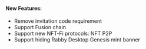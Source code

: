 #### New Features:

- Remove invitation code requirement
- Support Fusion chain
- Support new NFT-Fi protocols: NFT P2P
- Support hiding Rabby Desktop Genesis mint banner
